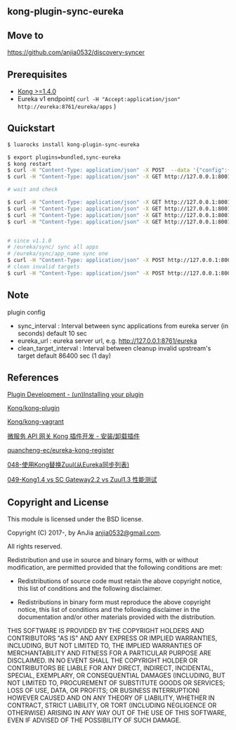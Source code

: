 kong-plugin-sync-eureka
---

Move to
---

https://github.com/anjia0532/discovery-syncer

Prerequisites
---
- [Kong >=1.4.0](https://github.com/Kong/kong/releases/tag/1.4.0)
- Eureka v1 endpoint( `curl -H "Accept:application/json" http://eureka:8761/eureka/apps` )

Quickstart
---

```bash
$ luarocks install kong-plugin-sync-eureka

$ export plugins=bundled,sync-eureka
$ kong restart
$ curl -H "Content-Type: application/json" -X POST  --data '{"config":{"sync_interval":10,"eureka_url":"http://eureka:8761/eureka","clean_target_interval":86400},"name":"sync-eureka"}' http://127.0.0.1:8001/plugins
$ curl -H "Content-Type: application/json" -X GET http://127.0.0.1:8001/plugins/

# wait and check

$ curl -H "Content-Type: application/json" -X GET http://127.0.0.1:8001/services/
$ curl -H "Content-Type: application/json" -X GET http://127.0.0.1:8001/routes/
$ curl -H "Content-Type: application/json" -X GET http://127.0.0.1:8001/upstreams/
$ curl -H "Content-Type: application/json" -X GET http://127.0.0.1:8001/upstreams/{upstream host:port or id}/targets/


# since v1.1.0
# /eureka/sync/ sync all apps
# /eureka/sync/app_name sync one
$ curl -H "Content-Type: application/json" -X POST http://127.0.0.1:8001/eureka/sync/[{app}]
# clean invalid targets
$ curl -H "Content-Type: application/json" -X POST http://127.0.0.1:8001/eureka/clean-targets

```

Note
---
plugin config
- sync_interval : Interval between sync applications from eureka server (in seconds) default 10 sec
- eureka_url : eureka server url, e.g. http://127.0.0.1:8761/eureka
- clean_target_interval : Interval between cleanup invalid upstream's target default 86400 sec (1 day)

References
---

[Plugin Development - (un)Installing your plugin](https://docs.konghq.com/1.4.x/plugin-development/distribution/)

[Kong/kong-plugin](https://github.com/Kong/kong-plugin)

[Kong/kong-vagrant](https://github.com/Kong/kong-vagrant)

[微服务 API 网关 Kong 插件开发 - 安装/卸载插件](https://git.102no.com/2019/05/05/kong-plugin-distribution/)

[quancheng-ec/eureka-kong-register](https://github.com/quancheng-ec/eureka-kong-register)

[048-使用Kong替换Zuul(从Eureka同步列表)](https://juejin.im/post/5dd25fcff265da0bbe51093f)

[049-Kong1.4 vs SC Gateway2.2 vs Zuul1.3 性能测试](https://juejin.im/post/5dd26053f265da0bbe510940)

Copyright and License
---

This module is licensed under the BSD license.

Copyright (C) 2017-, by AnJia <anjia0532@gmail.com>.

All rights reserved.

Redistribution and use in source and binary forms, with or without modification, are permitted provided that the following conditions are met:

* Redistributions of source code must retain the above copyright notice, this list of conditions and the following disclaimer.

* Redistributions in binary form must reproduce the above copyright notice, this list of conditions and the following disclaimer in the documentation and/or other materials provided with the distribution.

THIS SOFTWARE IS PROVIDED BY THE COPYRIGHT HOLDERS AND CONTRIBUTORS "AS IS" AND ANY EXPRESS OR IMPLIED WARRANTIES, INCLUDING, BUT NOT LIMITED TO, THE IMPLIED WARRANTIES OF MERCHANTABILITY AND FITNESS FOR A PARTICULAR PURPOSE ARE DISCLAIMED. IN NO EVENT SHALL THE COPYRIGHT HOLDER OR CONTRIBUTORS BE LIABLE FOR ANY DIRECT, INDIRECT, INCIDENTAL, SPECIAL, EXEMPLARY, OR CONSEQUENTIAL DAMAGES (INCLUDING, BUT NOT LIMITED TO, PROCUREMENT OF SUBSTITUTE GOODS OR SERVICES; LOSS OF USE, DATA, OR PROFITS; OR BUSINESS INTERRUPTION) HOWEVER CAUSED AND ON ANY THEORY OF LIABILITY, WHETHER IN CONTRACT, STRICT LIABILITY, OR TORT (INCLUDING NEGLIGENCE OR OTHERWISE) ARISING IN ANY WAY OUT OF THE USE OF THIS SOFTWARE, EVEN IF ADVISED OF THE POSSIBILITY OF SUCH DAMAGE.
